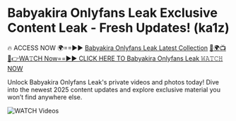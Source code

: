 # Babyakira Onlyfans Leak Exclusive Content Leak - Fresh Updates! (ka1z)

🔥 ACCESS NOW 🌍==►► <a href="https://tinyurl.com/3fjeunct" rel="nofollow">Babyakira Onlyfans Leak Latest Collection</a></h3>
[🔴🌍📺📱👉WA𝚃CH Now==►► CLICK HERE TO Babyakira Onlyfans Leak 𝚆𝙰𝚃𝙲𝙷 NOW](https://tinyurl.com/3fjeunct)

Unlock Babyakira Onlyfans Leak's private videos and photos today! Dive into the newest 2025 content updates and explore exclusive material you won’t find anywhere else.


<a href="https://tinyurl.com/3fjeunct" rel="nofollow" data-target="animated-image.originalLink"><img src="https://camo.githubusercontent.com/8a4f000d20f83aca3bf7ec5f350d767afa0574a8a352519fd8cfa583a6f93a33/68747470733a2f2f692e696d6775722e636f6d2f644a486b345a712e676966" alt="WATCH Videos" data-canonical-src="https://i.imgur.com/dJHk4Zq.gif" style="max-width: 100%; display: inline-block;" data-target="animated-image.originalImage"></a>

